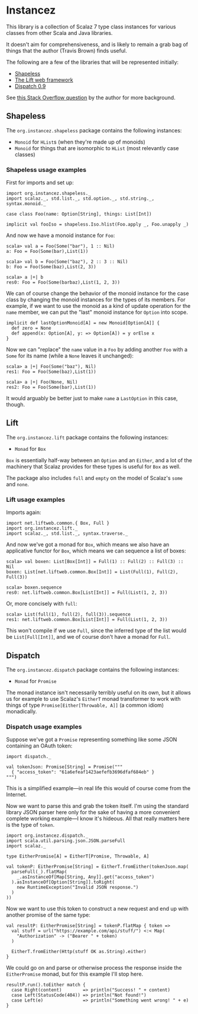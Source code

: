 Instancez
=========

This library is a collection of Scalaz 7 type class instances for various
classes from other Scala and Java libraries.

It doesn't aim for comprehensiveness, and is likely to remain a grab bag of
things that the author (Travis Brown) finds useful.

The following are a few of the libraries that will be represented initially:

 * [Shapeless](https://github.com/milessabin/shapeless)
 * [The Lift web framework](http://liftweb.net/)
 * [Dispatch 0.9](http://dispatch.databinder.net/Dispatch.html)

See [this Stack Overflow question](http://stackoverflow.com/q/12426269/334519)
by the author for more background.

Shapeless
---------

The `org.instancez.shapeless` package contains the following instances:

 * `Monoid` for `HList`s (when they're made up of monoids)
 * `Monoid` for things that are isomorphic to `HList` (most relevantly case classes)

### Shapeless usage examples ###

First for imports and set up:

    import org.instancez.shapeless._
    import scalaz._, std.list._, std.option._, std.string._, syntax.monoid._

    case class Foo(name: Option[String], things: List[Int])

    implicit val fooIso = shapeless.Iso.hlist(Foo.apply _, Foo.unapply _)

And now we have a monoid instance for `Foo`:

    scala> val a = Foo(Some("bar"), 1 :: Nil)
    a: Foo = Foo(Some(bar),List(1))

    scala> val b = Foo(Some("baz"), 2 :: 3 :: Nil)
    b: Foo = Foo(Some(baz),List(2, 3))

    scala> a |+| b
    res0: Foo = Foo(Some(barbaz),List(1, 2, 3))

We can of course change the behavior of the monoid instance for the case class
by changing the monoid instances for the types of its members. For example, if
we want to use the monoid as a kind of update operation for the `name` member,
we can put the "last" monoid instance for `Option` into scope.

    implicit def lastOptionMonoid[A] = new Monoid[Option[A]] {
      def zero = None
      def append(x: Option[A], y: => Option[A]) = y orElse x
    }

Now we can "replace" the `name` value in a `Foo` by adding another `Foo` with
a `Some` for its name (while a `None` leaves it unchanged):

    scala> a |+| Foo(Some("baz"), Nil)
    res1: Foo = Foo(Some(baz),List(1))

    scala> a |+| Foo(None, Nil)
    res2: Foo = Foo(Some(bar),List(1))

It would arguably be better just to make `name` a `LastOption` in this case,
though.

Lift
----

The `org.instancez.lift` package contains the following instances:

 * `Monad` for `Box`

`Box` is essentially half-way between an `Option` and an `Either`, and a lot
of the machinery that Scalaz provides for these types is useful for `Box` as
well.

The package also includes `full` and `empty` on the model of Scalaz's `some`
and `none`.

### Lift usage examples ###

Imports again:

    import net.liftweb.common.{ Box, Full }
    import org.instancez.lift._
    import scalaz._, std.list._, syntax.traverse._

And now we've got a monad for `Box`, which means we also have an applicative
functor for `Box`, which means we can sequence a list of boxes:

    scala> val boxen: List[Box[Int]] = Full(1) :: Full(2) :: Full(3) :: Nil
    boxen: List[net.liftweb.common.Box[Int]] = List(Full(1), Full(2), Full(3))

    scala> boxen.sequence
    res0: net.liftweb.common.Box[List[Int]] = Full(List(1, 2, 3))

Or, more concisely with `full`:

    scala> List(full(1), full(2), full(3)).sequence
    res1: net.liftweb.common.Box[List[Int]] = Full(List(1, 2, 3))

This won't compile if we use `Full`, since the inferred type of the list
would be `List[Full[Int]]`, and we of course don't have a monad for `Full`.

Dispatch
--------

The `org.instancez.dispatch` package contains the following instances:

 * `Monad` for `Promise`

The monad instance isn't necessarily terribly useful on its own, but it
allows us for example to use Scalaz's `EitherT` monad transformer to work with
things of type `Promise[Either[Throwable, A]]` (a common idiom) monadically.

### Dispatch usage examples ###

Suppose we've got a `Promise` representing something like some JSON containing
an OAuth token:

    import dispatch._

    val tokenJson: Promise[String] = Promise("""
      { "access_token": "61a6efeaf1423aefefb3696dfaf684eb" }
    """)

This is a simplified example—in real life this would of course come from the
Internet.

Now we want to parse this and grab the token itself. I'm using the standard
library JSON parser here only for the sake of having a more convenient complete
working example—I know it's hideous. All that really matters here is the type
of `token`.

    import org.instancez.dispatch._
    import scala.util.parsing.json.JSON.parseFull
    import scalaz._

    type EitherPromise[A] = EitherT[Promise, Throwable, A]

    val tokenP: EitherPromise[String] = EitherT.fromEither(tokenJson.map(
      parseFull(_).flatMap(
        _.asInstanceOf[Map[String, Any]].get("access_token")
      ).asInstanceOf[Option[String]].toRight(
        new RuntimeException("Invalid JSON response.")
      )
    ))

Now we want to use this token to construct a new request and end up with
another promise of the same type:

    val resultP: EitherPromise[String] = tokenP.flatMap { token =>
      val stuff = url("https://example.com/api/stuff/") <:< Map(
        "Authorization" -> ("Bearer " + token)
      )

      EitherT.fromEither(Http(stuff OK as.String).either)
    }

We could go on and parse or otherwise process the response inside the
`EitherPromise` monad, but for this example I'll stop here.

    resultP.run().toEither match {
      case Right(content)        => println("Success! " + content)
      case Left(StatusCode(404)) => println("Not found!")
      case Left(e)               => println("Something went wrong! " + e)
    }

